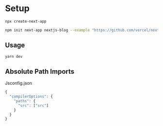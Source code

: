 # Setup

```bash
npx create-next-app

npm init next-app nextjs-blog --example "https://github.com/vercel/next-learn-starter/tree/master/learn-starter"
```

## Usage

```bash
yarn dev
```

## Absolute Path Imports

Jsconfig.json

```js
{
  "compilerOptions": {
    "paths": {
      "src": ["src"]
    }
  }
}
```



